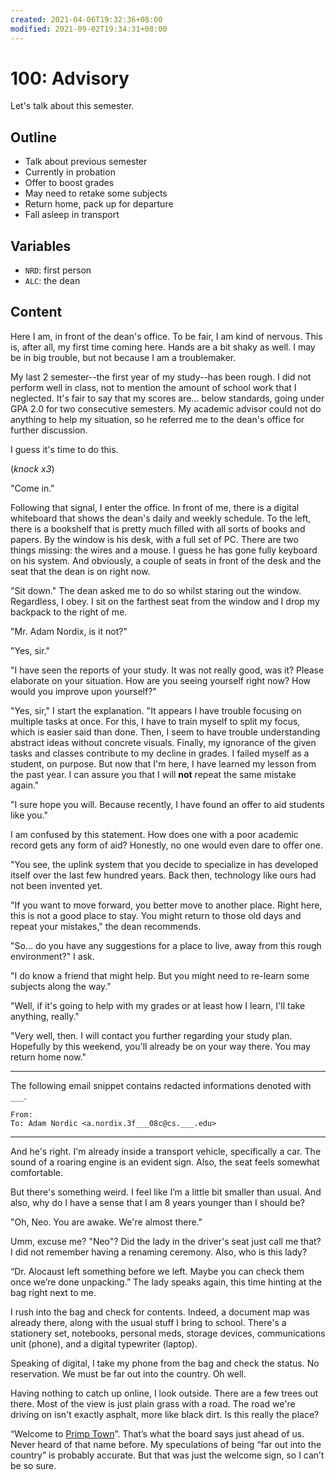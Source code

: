 ```yaml
---
created: 2021-04-06T19:32:36+08:00
modified: 2021-09-02T19:34:31+08:00
---
```


# 100: Advisory

Let's talk about this semester.

## Outline

* Talk about previous semester
* Currently in probation
* Offer to boost grades
* May need to retake some subjects
* Return home, pack up for departure
* Fall asleep in transport

## Variables

* `NRD`: first person
* `ALC`: the dean

## Content

Here I am, in front of the dean's office. To be fair, I am kind of nervous.
This is, after all, my first time coming here. Hands are a bit shaky as well.
I may be in big trouble, but not because I am a troublemaker.

My last 2 semester--the first year of my study--has been rough. I did not
perform well in class, not to mention the amount of school work that I
neglected. It's fair to say that my scores are... below standards, going under
GPA 2.0 for two consecutive semesters. My academic advisor could not do
anything to help my situation, so he referred me to the dean's office for
further discussion.

I guess it's time to do this.

(_knock x3_)

"Come in."

Following that signal, I enter the office. In front of me, there is a digital
whiteboard that shows the dean's daily and weekly schedule. To the left, there
is a bookshelf that is pretty much filled with all sorts of books and papers.
By the window is his desk, with a full set of PC. There are two things missing:
the wires and a mouse. I guess he has gone fully keyboard on his system. And
obviously, a couple of seats in front of the desk and the seat that the dean is
on right now.

"Sit down." The dean asked me to do so whilst staring out the window.
Regardless, I obey. I sit on the farthest seat from the window and I drop my 
backpack to the right of me.

"Mr. Adam Nordix, is it not?"  

"Yes, sir."  

"I have seen the reports of your study. It was not really good, was it?
Please elaborate on your situation. How are you seeing yourself right now?
How would you improve upon yourself?"  

"Yes, sir," I start the explanation. "It appears I have trouble focusing on multiple tasks at once. For
this, I have to train myself to split my focus, which is easier said than done. Then, I seem to have trouble
understanding abstract ideas without concrete visuals. Finally, my ignorance of
the given tasks and classes contribute to my decline in grades. I failed myself
as a student, on purpose. But now that I'm here, I have learned my lesson from
the past year.  I can assure you that I will **not** repeat the same mistake
again."

"I sure hope you will. Because recently, I have found an offer to aid
students like you."

I am confused by this statement. How does one with a poor academic record gets any form of aid? Honestly, no one would even dare to offer one.

"You see, the uplink system that you decide to specialize in has developed
itself over the last few hundred years. Back then, technology like ours had not
been invented yet.

"If you want to move forward, you better move to another place. Right here,
this is not a good place to stay. You might return to those old days and repeat
your mistakes," the dean recommends.

"So… do you have any suggestions for a place to live, away from this rough
environment?" I ask.

"I do know a friend that might help. But you might need to re-learn some
subjects along the way."

"Well, if it's going to help with my grades or at least how I learn, I'll take anything, really."

"Very well, then. I will contact you further regarding your study plan. Hopefully by this weekend, you'll already be on your way there. You may return home now."

---

The following email snippet contains redacted informations denoted with `___`.
```
From: 
To: Adam Nordic <a.nordix.3f___08c@cs.___.edu>
```

---

And he's right. I'm already inside a transport vehicle, specifically a car. The
sound of a roaring engine is an evident sign. Also, the seat feels somewhat
comfortable.

But there's something weird. I feel like I’m a little bit smaller than usual.
And also, why do I have a sense that I am 8 years younger than I should be?

"Oh, Neo. You are awake. We're almost there."

Umm, excuse me? "Neo"? Did the lady in the driver's seat just call me that? I
did not remember having a renaming ceremony. Also, who is this lady?

“Dr. Alocaust left something before we left. Maybe you can check them once
we’re done unpacking.” The lady speaks again, this time hinting at the bag
right next to me.

I rush into the bag and check for contents. Indeed, a document map was already
there, along with the usual stuff I bring to school. There's a stationery set,
notebooks, personal meds, storage devices, communications unit (phone), and a
digital typewriter (laptop).

Speaking of digital, I take my phone from the bag and check the status. No
reservation. We must be far out into the country. Oh well.

Having nothing to catch up online, I look outside. There are a few trees out
there. Most of the view is just plain grass with a road. The road we're driving
on isn't exactly asphalt, more like black dirt. Is this really the place?

“Welcome to [Primp Town](https://puyonexus.com/wiki/Primp_Town)”. That’s what
the board says just ahead of us. Never heard of that name before. My
speculations of being “far out into the country” is probably accurate. But that
was just the welcome sign, so I can’t be so sure.
